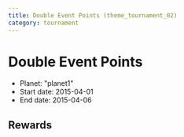 ```yaml
---
title: Double Event Points (theme_tournament_02)
category: tournament
---
```

# Double Event Points

  * Planet: "planet1"
  * Start date: 2015-04-01
  * End date: 2015-04-06

## Rewards

